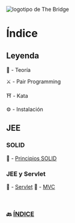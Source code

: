 ![logotipo de The Bridge](https://user-images.githubusercontent.com/27650532/77754601-e8365180-702b-11ea-8bed-5bc14a43f869.png "logotipo de The Bridge")

# Índice

## Leyenda

:scroll: - Teoría

:crossed_swords: - Pair Programming

:shinto_shrine: - Kata

:gear: - Instalación


## JEE

###  SOLID

:scroll: - [Principios SOLID](solid.md)

###  JEE y Servlet

:scroll: - [Servlet](genericas.md)
:scroll: - [MVC](genericas.md)

<br>

### 🔙 [ÍNDICE](../../readme.md)

